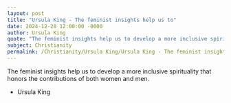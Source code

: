 ```yaml
---
layout: post
title: "Ursula King - The feminist insights help us to"
date: 2024-12-28 12:00:00 -0000
author: Ursula King
quote: "The feminist insights help us to develop a more inclusive spirituality that honors the contributions of both women and men."
subject: Christianity
permalink: /Christianity/Ursula King/Ursula King - The feminist insights help us to
---
```


The feminist insights help us to develop a more inclusive spirituality that honors the contributions of both women and men.

- Ursula King
